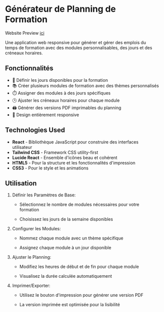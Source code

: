 # Générateur de Planning de Formation

Website Preview [ici](https://planificateur-de-formation.netlify.app/)

Une application web responsive pour générer et gérer des emplois du temps de formation avec des modules personnalisables, des jours et des créneaux horaires.

## Fonctionnalités

- 📅 Définir les jours disponibles pour la formation
- 📚 Créer plusieurs modules de formation avec des thèmes personnalisés
- ⏱️ Assigner des modules à des jours spécifiques
- 🕒 Ajuster les créneaux horaires pour chaque module
- 🖨️ Générer des versions PDF imprimables du planning
- 📱 Design entièrement responsive

## Technologies Used

- **React** - Bibliothèque JavaScript pour construire des interfaces utilisateur
- **Tailwind CSS** - Framework CSS utility-first
- **Lucide React** - Ensemble d'icônes beau et cohérent
- **HTML5** - Pour la structure et les fonctionnalités d'impression
- **CSS3** - Pour le style et les animations

## Utilisation

1. Définir les Paramètres de Base:

   - Sélectionnez le nombre de modules nécessaires pour votre formation

   - Choisissez les jours de la semaine disponibles

2. Configurer les Modules:

   - Nommez chaque module avec un thème spécifique

   - Assignez chaque module à un jour disponible

3. Ajuster le Planning:

   - Modifiez les heures de début et de fin pour chaque module

   - Visualisez la durée calculée automatiquement

4. Imprimer/Exporter:

   - Utilisez le bouton d'impression pour générer une version PDF

   - La version imprimée est optimisée pour la lisibilité
